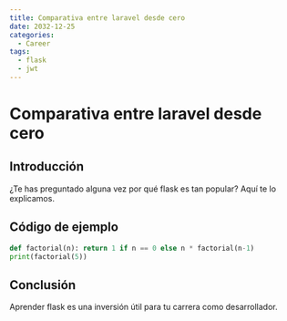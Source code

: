 ```yaml
---
title: Comparativa entre laravel desde cero
date: 2032-12-25
categories:
  - Career
tags:
  - flask
  - jwt
---
```


# Comparativa entre laravel desde cero

## Introducción

¿Te has preguntado alguna vez por qué flask es tan popular? Aquí te lo explicamos.

## Código de ejemplo

```python
def factorial(n): return 1 if n == 0 else n * factorial(n-1)
print(factorial(5))
```

## Conclusión

Aprender flask es una inversión útil para tu carrera como desarrollador.